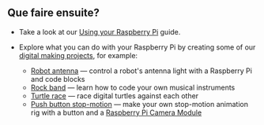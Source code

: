 ## Que faire ensuite?

+ Take a look at our [Using your Raspberry Pi](https://projects.raspberrypi.org/en/projects/raspberry-pi-using) guide.

+ Explore what you can do with your Raspberry Pi by creating some of our [digital making projects](https://projects.raspberrypi.org), for example:
    
    + [Robot antenna](https://projects.raspberrypi.org/en/projects/robot-antenna) — control a robot's antenna light with a Raspberry Pi and code blocks
    + [Rock band](https://projects.raspberrypi.org/en/projects/rock-band) — learn how to code your own musical instruments
    + [Turtle race](https://projects.raspberrypi.org/en/projects/turtle-race) — race digital turtles against each other
    + [Push button stop-motion](https://projects.raspberrypi.org/en/projects/push-button-stop-motion) — make your own stop-motion animation rig with a button and a [Raspberry Pi Camera Module](https://www.raspberrypi.org/products/camera-module-v2/)